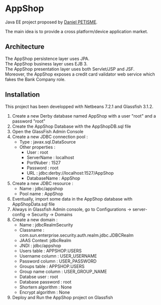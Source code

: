 AppShop
=======

Java EE project proposed by [Daniel PETISME](https://github.com/danielpetisme).

The main idea is to provide a cross platform/device application market.


Architecture
------------

The AppShop persistence layer uses JPA. <br/>
The AppShop business layer uses EJB 3. <br/>
The AppShop presentation layer uses both Servlet/JSP and JSF. <br/>
Moreover, the AppShop exposes a credit card validator web service which fakes the Bank Company role.


Installation
------------
This project has been developped with Netbeans 7.2.1 and Glassfish 3.1.2.

1.	Create a new Derby database named AppShop with a user "root" and a password "root"
2.	Create the AppShop Database with the AppShopDB.sql file
3.	Open the GlassFish Admin Console
4.	Create a new JDBC connection pool :
	- Type : javax.sql.DataSource
	- Other properties :
		- User : root
		- ServerName : localhost
		- PortNuber : 1527
		- Password : root
		- URL : jdbc:derby://localhost:1527/AppShop
		- DatabaseName : AppShop
5. Create a new JDBC resource :
	- Name : jdbc/appshop
	- Pool name : AppShop
6. Eventually, import some data in the AppShop database with AppShopData.sql file
7. Always in Glassfish Admin console, go to Configurations -> server-config -> Security -> Domains
8. Create a new domain :
	- Name : jdbcRealmSecurity
	- Classname : com.sun.enterprise.security.auth.realm.jdbc.JDBCRealm
	- JAAS Context :jdbcRealm
	- JNDI : jdbc/appshop
	- Users table : APPSHOP.USERS
	- Username column : USER\_USERNAME
	- Password column : USER\_PASSWORD
	- Groups table : APPSHOP.USERS
	- Group name column : USER\_GROUP\_NAME
	- Databse user : root
	- Database password : root
	- Shortern algorithm : None 
	- Encrypt algorithm : None
9. Deploy and Run the AppShop project on Glassfish